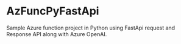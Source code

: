 # AzFuncPyFastApi
Sample Azure function project in Python using FastApi request and Response API along with Azure OpenAI. 
